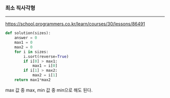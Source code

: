 ### 최소 직사각형
---

https://school.programmers.co.kr/learn/courses/30/lessons/86491

```python
def solution(sizes):
    answer = 0
    max1 = 0
    max2 = 0
    for i in sizes:
        i.sort(reverse=True)
        if i[0] > max1:
            max1 = i[0]
        if i[1] > max2:
            max2 = i[1]
    return max1*max2
```
max 값 중 max, min 값 중 min으로 해도 된다. 
